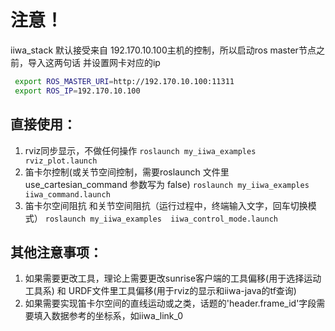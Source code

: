 # 注意！
  iiwa_stack 默认接受来自 192.170.10.100主机的控制，所以启动ros master节点之前，导入这两句话
  并设置网卡对应的ip
  ```bash
   export ROS_MASTER_URI=http://192.170.10.100:11311
   export ROS_IP=192.170.10.100 
  ```


## 直接使用：
  1. rviz同步显示，不做任何操作
  `roslaunch my_iiwa_examples  rviz_plot.launch  `
  2. 笛卡尔控制(或关节空间控制，需要roslaunch 文件里use_cartesian_command 参数写为 false)
  `roslaunch my_iiwa_examples  iiwa_command.launch`
  3. 笛卡尔空间阻抗 和关节空间阻抗（运行过程中，终端输入文字，回车切换模式）
  `roslaunch my_iiwa_examples  iiwa_control_mode.launch`

## 其他注意事项：
 
  1. 如果需要更改工具，理论上需要更改sunrise客户端的工具偏移(用于选择运动工具系)  和 URDF文件里工具偏移(用于rviz的显示和iiwa-java的tf查询)
  2. 如果需要实现笛卡尔空间的直线运动或之类，话题的'header.frame_id'字段需要填入数据参考的坐标系，如iiwa_link_0
